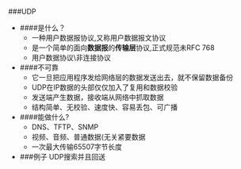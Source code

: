###UDP
- ####是什么？
    + 一种用户数据报协议,又称用户数据报文协议
    + 是一个简单的面向**数据报**的**传输层**协议,正式规范未RFC 768
    + 用户数据协议\非连接协议
- ####不可靠
    + 它一旦把应用程序发给网络层的数据发送出去，就不保留数据备份
    + UDP在IP数据的头部仅仅加入了复用和数据校验
    + 发送端产生数据，接收端从网络中抓取数据
    + 结构简单、无校验、速度快、容易丢包、可广播
- ####能做什么?
    + DNS、TFTP、SNMP
    + 视频、音频、普通数据(无关紧要数据
    + 一次最大传输65507字节长度
- ###例子 UDP搜索并且回送    